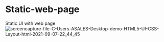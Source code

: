 # Static-web-page
Static UI with web page
![screencapture-file-C-Users-ASALES-Desktop-demo-HTML5-UI-CSS-Layout-html-2021-09-07-22_44_45](https://user-images.githubusercontent.com/90307232/132478280-0ecdd565-65ac-4a4a-8071-0786acae8bbd.png)

